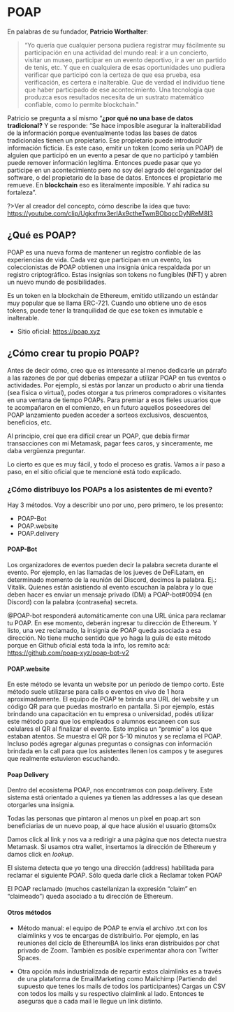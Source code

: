 # POAP

En palabras de su fundador, **Patricio Worthalter**: 

>“Yo quería que cualquier persona pudiera registrar muy fácilmente su participación en una actividad del mundo real: ir a un concierto, visitar un museo, participar en un evento deportivo, ir a ver un partido de tenis, etc. Y que en cualquiera de esas oportunidades uno pudiera verificar que participó con la certeza de que esa prueba, esa verificación, es certera e inalterable. Que de verdad el individuo tiene que haber participado de ese acontecimiento. Una tecnología que produzca esos resultados necesita de un sustrato matemático confiable, como lo permite blockchain."

Patricio se pregunta a sí mismo “**¿por qué no una base de datos tradicional?** Y se responde: “Se hace imposible asegurar la inalterabilidad de la información porque eventualmente todas las bases de datos tradicionales tienen un propietario. Ese propietario puede introducir información ficticia. Es este caso, emitir un token (como sería un POAP) de alguien que participó en un evento a pesar de que no participó y también puede remover información legítima. Entonces puede pasar que yo participe en un acontecimiento pero no soy del agrado del organizador del software, o del propietario de la base de datos. Entonces el propietario me remueve. En **blockchain** eso es literalmente imposible. Y ahí radica su fortaleza”.

?>Ver al creador del concepto, cómo describe la idea que tuvo: https://youtube.com/clip/Ugkxfmx3erIAx9ctheTwmBObqccDyNReM8l3

## ¿Qué es POAP?

POAP es una nueva forma de mantener un registro confiable de las experiencias de vida. Cada vez que participan en un evento, los coleccionistas de POAP obtienen una insignia única respaldada por un registro criptográfico. Estas insignias son tokens no fungibles (NFT) y abren un nuevo mundo de posibilidades.

Es un token en la blockchain de Ethereum, emitido utilizando un estándar muy popular que se llama ERC-721. Cuando uno obtiene uno de esos tokens, puede tener la tranquilidad de que ese token es inmutable e inalterable.

* Sitio oficial: https://poap.xyz

## ¿Cómo crear tu propio POAP?
Antes de decir cómo, creo que es interesante al menos dedicarle un párrafo a las razones de por qué deberías empezar a utilizar POAP en tus eventos o actividades. Por ejemplo, si estás por lanzar un producto o abrir una tienda (sea física o virtual), podes otorgar a tus primeros compradores o visitantes en una ventana de tiempo POAPs. Para premiar a esos fieles usuarios que te acompañaron en el comienzo, en un futuro aquellos poseedores del POAP lanzamiento pueden acceder a sorteos exclusivos, descuentos, beneficios, etc.

Al principio, creí que era difícil crear un POAP, que debía firmar transacciones con mi Metamask, pagar fees caros, y sinceramente, me daba vergüenza preguntar.

Lo cierto es que es muy fácil, y todo el proceso es gratis. Vamos a ir paso a paso, en el sitio oficial que te mencioné está todo explicado.

### ¿Cómo distribuyo los POAPs a los asistentes de mi evento?

Hay 3 métodos. Voy a describir uno por uno, pero primero, te los presento:

- POAP-Bot
- POAP.website
- POAP.delivery

#### POAP-Bot
Los organizadores de eventos pueden decir la palabra secreta durante el evento. Por ejemplo, en las llamadas de los jueves de DeFiLatam, en determinado momento de la reunión del Discord, decimos la palabra. Ej.: Vitalik. Quienes están asistiendo al evento escuchan la palabra y lo que deben hacer es enviar un mensaje privado (DM) a POAP-bot#0094 (en Discord) con la palabra (contraseña) secreta.

@POAP-bot responderá automáticamente con una URL única para reclamar tu POAP. En ese momento, deberán ingresar tu dirección de Ethereum. Y listo, una vez reclamado, la insignia de POAP queda asociada a esa dirección.
No tiene mucho sentido que yo haga la guía de este método porque en Github oficial está toda la info, los remito acá: https://github.com/poap-xyz/poap-bot-v2

#### POAP.website
En este método se levanta un website por un período de tiempo corto. Este método suele utilizarse para calls o eventos en vivo de 1 hora aproximadamente. El equipo de POAP te brinda una URL del website y un código QR para que puedas mostrarlo en pantalla. Si por ejemplo, estás brindando una capacitación en tu empresa o universidad, podés utilizar este método para que los empleados o alumnos escaneen con sus celulares el QR al finalizar el evento. Esto implica un “premio” a los que estaban atentos. Se muestra el QR por 5-10 minutos y se reclama el POAP. Incluso podés agregar algunas preguntas o consignas con información brindada en la call para que los asistentes llenen los campos y te asegures que realmente estuvieron escuchando.

#### Poap Delivery
Dentro del ecosistema POAP, nos encontramos con poap.delivery. Este sistema está orientado a quienes ya tienen las addresses a las que desean otorgarles una insignia.

Todas las personas que pintaron al menos un pixel en poap.art son beneficiarias de un nuevo poap, al que hace alusión el usuario @toms0x

Damos click al link y nos va a redirigir a una página que nos detecta nuestra Metamask. Si usamos otra wallet, insertamos la dirección de Ethereum y damos click en _lookup_.

El sistema detecta que yo tengo una dirección (address) habilitada para reclamar el siguiente POAP. Sólo queda darle click a Reclamar token POAP

El POAP reclamado (muchos castellanizan la expresión “claim” en “claimeado”) queda asociado a tu dirección de Ethereum.

#### Otros métodos

- Método manual: el equipo de POAP te envía el archivo .txt con los claimlinks y vos te encargas de distribuirlo. Por ejemplo, en las reuniones del ciclo de EthereumBA los links eran distribuidos por chat privado de Zoom. También es posible experimentar ahora con Twitter Spaces.

- Otra opción más industrializada de repartir estos claimlinks es a través de una plataforma de EmailMarketing como Mailchimp (Partiendo del supuesto que tenes los mails de todos los participantes)
Cargas un CSV con todos los mails y su respectivo claimlink al lado. Entonces te aseguras que a cada mail le llegue un link distinto.
